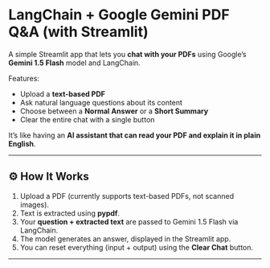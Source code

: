 # LangChain + Google Gemini PDF Q&A (with Streamlit)

A simple Streamlit app that lets you **chat with your PDFs** using Google’s **Gemini 1.5 Flash** model and LangChain.  

Features:
- Upload a **text-based PDF**
- Ask natural language questions about its content
- Choose between a **Normal Answer** or a **Short Summary**
- Clear the entire chat with a single button

It’s like having an **AI assistant that can read your PDF and explain it in plain English**.  

---

## ⚙️ How It Works

1. Upload a PDF (currently supports text-based PDFs, not scanned images).
2. Text is extracted using **pypdf**.
3. Your **question + extracted text** are passed to Gemini 1.5 Flash via LangChain.
4. The model generates an answer, displayed in the Streamlit app.
5. You can reset everything (input + output) using the **Clear Chat** button.

---
